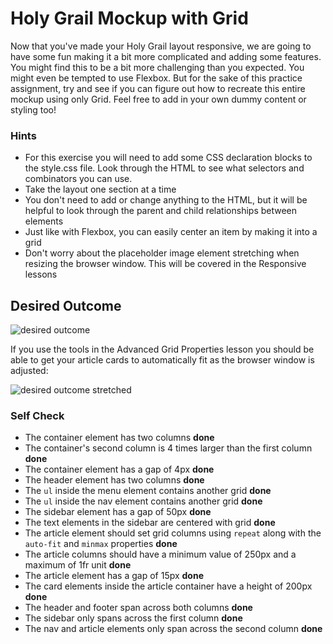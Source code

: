# Holy Grail Mockup with Grid

Now that you've made your Holy Grail layout responsive, we are going to have some fun making it a bit more complicated and adding some features. You might find this to be a bit more challenging than you expected. You might even be tempted to use Flexbox. But for the sake of this practice assignment, try and see if you can figure out how to recreate this entire mockup using only Grid. Feel free to add in your own dummy content or styling too!

### Hints
- For this exercise you will need to add some CSS declaration blocks to the style.css file. Look through the HTML to see what selectors and combinators you can use.
- Take the layout one section at a time
- You don't need to add or change anything to the HTML, but it will be helpful to look through the parent and child relationships between elements
- Just like with Flexbox, you can easily center an item by making it into a grid
- Don't worry about the placeholder image element stretching when resizing the browser window. This will be covered in the Responsive lessons

## Desired Outcome

![desired outcome](./desired-outcome.png)

If you use the tools in the Advanced Grid Properties lesson you should be able to get your article cards to automatically fit as the browser window is adjusted:

![desired outcome stretched](./desired-outcome-stretched.png)

### Self Check
- The container element has two columns **done**
- The container's second column is 4 times larger than the first column **done**
- The container element has a gap of 4px **done**
- The header element has two columns **done**
- The `ul` inside the menu element contains another grid **done**
- The `ul` inside the nav element contains another grid **done**
- The sidebar element has a gap of 50px **done**
- The text elements in the sidebar are centered with grid **done**
- The article element should set grid columns using `repeat` along with the `auto-fit` and `minmax` properties **done**
- The article columns should have a minimum value of 250px and a maximum of 1fr unit **done**
- The article element has a gap of 15px **done**
- The card elements inside the article container have a height of 200px **done**
- The header and footer span across both columns **done**
- The sidebar only spans across the first column **done**
- The nav and article elements only span across the second column **done**
